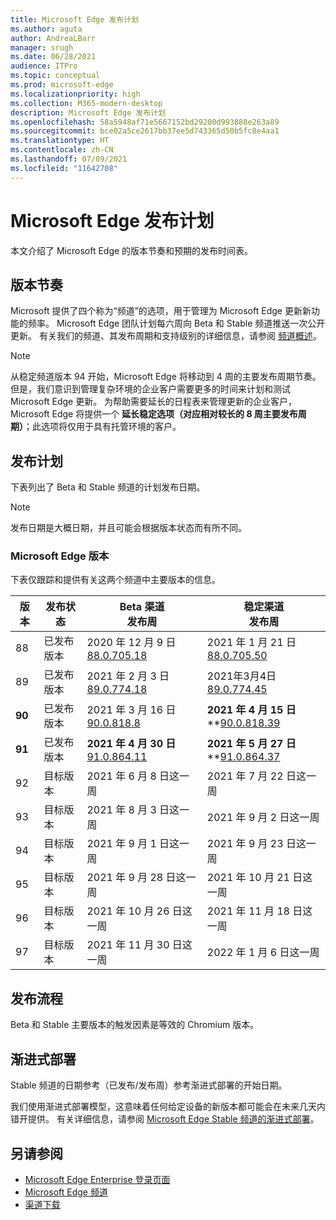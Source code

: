 ```yaml
---
title: Microsoft Edge 发布计划
ms.author: aguta
author: AndreaLBarr
manager: srugh
ms.date: 06/28/2021
audience: ITPro
ms.topic: conceptual
ms.prod: microsoft-edge
ms.localizationpriority: high
ms.collection: M365-modern-desktop
description: Microsoft Edge 发布计划
ms.openlocfilehash: 58a5948af71e5667152bd29200d993888e263a89
ms.sourcegitcommit: bce02a5ce2617bb37ee5d743365d50b5fc8e4aa1
ms.translationtype: HT
ms.contentlocale: zh-CN
ms.lasthandoff: 07/09/2021
ms.locfileid: "11642708"
---
```

# <a name="microsoft-edge-release-schedule"></a>Microsoft Edge 发布计划

本文介绍了 Microsoft Edge 的版本节奏和预期的发布时间表。

## <a name="release-cadence"></a>版本节奏

Microsoft 提供了四个称为“频道”的选项，用于管理为 Microsoft Edge 更新新功能的频率。 Microsoft Edge 团队计划每六周向 Beta 和 Stable 频道推送一次公开更新。 有关我们的频道、其发布周期和支持级别的详细信息，请参阅 [频道概述](./microsoft-edge-channels.md#channel-overview)。

> [!NOTE]
> 从稳定频道版本 94 开始，Microsoft Edge 将移动到 4 周的主要发布周期节奏。 但是，我们意识到管理复杂环境的企业客户需要更多的时间来计划和测试 Microsoft Edge 更新。 为帮助需要延长的日程表来管理更新的企业客户，Microsoft Edge 将提供一个 **延长稳定选项（对应相对较长的 8 周主要发布周期）**；此选项将仅用于具有托管环境的客户。

## <a name="release-schedule"></a>发布计划

下表列出了 Beta 和 Stable 频道的计划发布日期。

> [!NOTE]
> 发布日期是大概日期，并且可能会根据版本状态而有所不同。

### <a name="microsoft-edge-releases"></a>Microsoft Edge 版本

下表仅跟踪和提供有关这两个频道中主要版本的信息。

| 版本 | 发布状态 | Beta 渠道<br>发布周 | 稳定渠道<br>发布周 |
|---------|-----|------|--------|
| 88 | 已发布<br>版本 | 2020 年 12 月 9 日<br>[88.0.705.18](/deployedge/microsoft-edge-relnote-archive-beta-channel.md#version-88070518-december-9) | 2021 年 1 月 21 日<br>[88.0.705.50](/microsoft-edge-relnote-archive-stable-channel.md#version-88070550-january-21)|
| 89 | 已发布<br>版本 | 2021 年 2 月 3 日<br>[89.0.774.18](/deployedge/microsoft-edge-relnote-beta-channel.md#version-89077423-february-8) | 2021年3月4日<br>[89.0.774.45](/microsoft-edge-relnote-stable-channel.md#version-89077445-march-4) |
| **90** | 已发布<br>版本 | 2021 年 3 月 16 日<br>[90.0.818.8](/deployedge/microsoft-edge-relnote-beta-channel.md#version-9008188-march-16) | **2021 年 4 月 15 日**<BR>**[90.0.818.39](/deployedge/microsoft-edge-relnote-stable-channel#version-90081839-april-15) |
| **91** | 已发布<br>版本 | **2021 年 4 月 30 日**<br>[91.0.864.11](/deployedge/microsoft-edge-relnote-beta-channel.md#version-91086411-april-30) | **2021 年 5 月 27 日**<BR>**[91.0.864.37](/deployedge/microsoft-edge-relnote-stable-channel#version-91086437-may-27) |
| 92 | 目标版本 | 2021 年 6 月 8 日这一周 | 2021 年 7 月 22 日这一周 |
| 93 | 目标版本 | 2021 年 8 月 3 日这一周 | 2021 年 9 月 2 日这一周 |
| 94 | 目标版本 | 2021 年 9 月 1 日这一周 | 2021 年 9 月 23 日这一周 |
| 95 | 目标版本 | 2021 年 9 月 28 日这一周 | 2021 年 10 月 21 日这一周 |
| 96 | 目标版本 | 2021 年 10 月 26 日这一周 | 2021 年 11 月 18 日这一周 |
| 97 | 目标版本 | 2021 年 11 月 30 日这一周 | 2022 年 1 月 6 日这一周 |

## <a name="release-process"></a>发布流程

Beta 和 Stable 主要版本的触发因素是等效的 Chromium 版本。

## <a name="progressive-rollouts"></a>渐进式部署

Stable 频道的日期参考（已发布/发布周）参考渐进式部署的开始日期。

我们使用渐进式部署模型，这意味着任何给定设备的新版本都可能会在未来几天内错开提供。 有关详细信息，请参阅 [Microsoft Edge Stable 频道的渐进式部署](/deployedge/microsoft-edge-update-progressive-rollout)。

## <a name="see-also"></a>另请参阅

- [Microsoft Edge Enterprise 登录页面](https://aka.ms/EdgeEnterprise)
- [Microsoft Edge 频道](/deployedge/microsoft-edge-channels)
- [渠道下载](https://www.microsoft.com/edge/business/download)